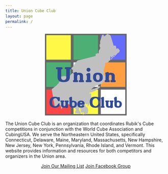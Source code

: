 ```yaml
---
title: Union Cube Club
layout: page
permalink: /
---
```



<div align="center">
    <img src="img/Logo-256.png" alt="Union Cube Club">
    <br />
</div>  

The Union Cube Club is an organization that coordinates Rubik's Cube competitions in conjunction with the World Cube Association and CubingUSA. We serve the Northeastern United States, specifically Connecticut, Delaware, Maine, Maryland, Massachusetts, New Hampshire, New Jersey, New York, Pennsylvania, Rhode Island, and Vermont. This website provides information and resources for both competitors and organizers in the Union area.

<div align="center">
    <a href="http://need.to.set.up" class="btn btn-primary">Join Our Mailing List</a>
    <a href="https://www.facebook.com/groups/176203059405833/" class="btn btn-primary">Join Facebook Group</a>
</div>